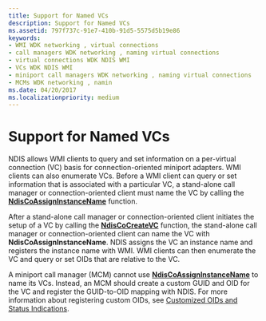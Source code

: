 ```yaml
---
title: Support for Named VCs
description: Support for Named VCs
ms.assetid: 797f737c-91e7-410b-91d5-5575d5b19e86
keywords:
- WMI WDK networking , virtual connections
- call managers WDK networking , naming virtual connections
- virtual connections WDK NDIS WMI
- VCs WDK NDIS WMI
- miniport call managers WDK networking , naming virtual connections
- MCMs WDK networking , namin
ms.date: 04/20/2017
ms.localizationpriority: medium
---
```


# Support for Named VCs





NDIS allows WMI clients to query and set information on a per-virtual connection (VC) basis for connection-oriented miniport adapters. WMI clients can also enumerate VCs. Before a WMI client can query or set information that is associated with a particular VC, a stand-alone call manager or connection-oriented client must name the VC by calling the [**NdisCoAssignInstanceName**](https://docs.microsoft.com/windows-hardware/drivers/ddi/content/ndis/nf-ndis-ndiscoassigninstancename) function.

After a stand-alone call manager or connection-oriented client initiates the setup of a VC by calling the [**NdisCoCreateVC**](https://docs.microsoft.com/windows-hardware/drivers/ddi/content/ndis/nf-ndis-ndiscocreatevc) function, the stand-alone call manager or connection-oriented client can name the VC with **NdisCoAssignInstanceName**. NDIS assigns the VC an instance name and registers the instance name with WMI. WMI clients can then enumerate the VC and query or set OIDs that are relative to the VC.

A miniport call manager (MCM) cannot use [**NdisCoAssignInstanceName**](https://docs.microsoft.com/windows-hardware/drivers/ddi/content/ndis/nf-ndis-ndiscoassigninstancename) to name its VCs. Instead, an MCM should create a custom GUID and OID for the VC and register the GUID-to-OID mapping with NDIS. For more information about registering custom OIDs, see [Customized OIDs and Status Indications](customized-oids-and-status-indications.md).

 

 





